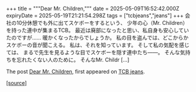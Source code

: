 +++
title = """Dear Mr. Children,"""
date = 2025-05-09T16:52:42.000Z
expiryDate = 2025-05-19T21:21:54.298Z
tags = ["tcbjeans","jeans"]
+++
会社の10分休憩でも外に出てスケボーをするという、 少年の心（Mr. Children）を持った連中が集まるTCB。 最近は廃部になったと思い、私自身も安心していたのですが…… 暖かくなったからでしょうか。 私の目を盗んでは、どこからかスケボーの音が聞こえる。 私は、それを知っています。 そして私の気配を感じては、 まるで先生を見るような目でスケボーを隠す連中たち——。 そんな気持ちを忘れたくない人のために。 そんなMr. Childr \[…\]

The post [Dear Mr. Children,](http://tcbjeans.com/2025/05/10/52315) first appeared on [TCB jeans](http://tcbjeans.com).

[[source]](http://tcbjeans.com/2025/05/10/52315)
